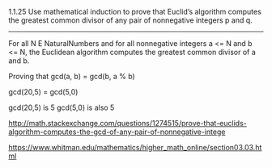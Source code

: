 1.1.25 Use mathematical induction to prove that Euclid’s algorithm computes the
greatest common divisor of any pair of nonnegative integers p and q.

------------------------------

For all N E NaturalNumbers and for all nonnegative integers a <= N and b <= N, the Euclidean algorithm computes the greatest common divisor of a and b.

Proving that gcd(a, b) = gcd(b, a % b)

gcd(20,5) = gcd(5,0)

gcd(20,5) is 5
gcd(5,0) is also 5

http://math.stackexchange.com/questions/1274515/prove-that-euclids-algorithm-computes-the-gcd-of-any-pair-of-nonnegative-intege

https://www.whitman.edu/mathematics/higher_math_online/section03.03.html

